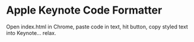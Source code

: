 Apple Keynote Code Formatter
======================

Open index.html in Chrome, paste code in text, hit button, copy styled text into Keynote... relax.
